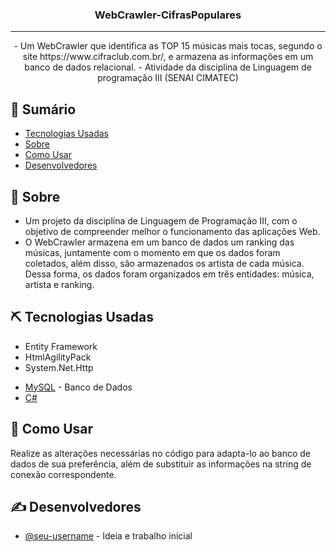 <h3 align="center">WebCrawler-CifrasPopulares</h3>

---

<p align="center"> - Um WebCrawler que identifica as TOP 15 músicas mais tocas, segundo o site https://www.cifraclub.com.br/, e armazena as informações em um banco de dados relacional.
    - Atividade da disciplina de Linguagem de programação III (SENAI CIMATEC)
    <br>
</p>



## 📝 Sumário
- [Tecnologias Usadas](#tecnologias-usadas)
- [Sobre](#sobre)
- [Como Usar](#como-usar)
- [Desenvolvedores](#desenvolvedores)

## 🧐 Sobre <a name = "sobre"></a>
- Um projeto da disciplina de Linguagem de Programação III, com o objetivo de compreender melhor o funcionamento das aplicações Web.
- O WebCrawler armazena em um banco de dados um ranking das músicas, juntamente com o momento em que os dados foram coletados, além disso, são armazenados os artista de cada música. Dessa forma, os dados foram organizados em três entidades: música, artista e ranking.

## ⛏️ Tecnologias Usadas <a name = "tecnologias-usadas"></a>
* Entity Framework
* HtmlAgilityPack
* System.Net.Http
 - [MySQL](https://www.mysql.com/) - Banco de Dados
 - [C#](https://docs.microsoft.com/pt-br/dotnet/csharp/)

## 🎈 Como Usar <a name="como-usar"></a>

Realize as alterações necessárias no código para adapta-lo ao banco de dados de sua preferência, além de substituir as informações na string de conexão correspondente.

## ✍️ Desenvolvedores <a name = "desenvolvedores"></a>

- [@seu-username](https://github.com/seu-username) - Ideia e trabalho inicial
